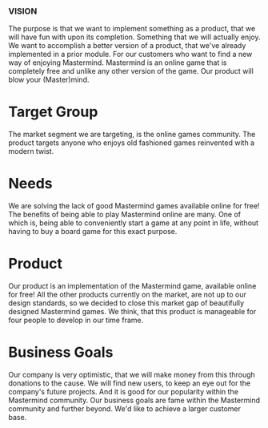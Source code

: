 ### VISION ###

The purpose is that we want to implement something as a product, that we will have fun with upon its completion. Something that we will actually enjoy. 
We want to accomplish a better version of a product, that we've already implemented in a prior module.
For our customers who want to find a new way of enjoying Mastermind. Mastermind is an online game that is completely free and unlike any other version of the game. Our product will blow your (Master)mind.

# Target Group

The market segment we are targeting, is the online games community. 
The product targets anyone who enjoys old fashioned games reinvented with a modern twist. 

# Needs

We are solving the lack of good Mastermind games available online for free!
The benefits of being able to play Mastermind online are many. One of which is, being able to conveniently start a game at any point in life, without having to buy a board game for this exact purpose. 

# Product

Our product is an implementation of the Mastermind game, available online for free!
All the other products currently on the market, are not up to our design standards, so we decided to close this market gap of beautifully designed Mastermind games. 
We think, that this product is manageable for four people to develop in our time frame. 

# Business Goals

Our company is very optimistic, that we will make money from this through donations to the cause. We will find new users, to keep an eye out for the company's future projects. And it is good for our popularity within the Mastermind community.
Our business goals are fame within the Mastermind community and further beyond. We'd like to achieve a larger customer base.

